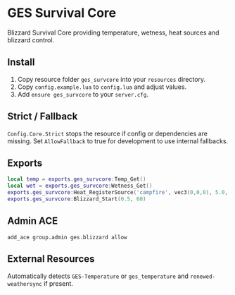 # GES Survival Core

Blizzard Survival Core providing temperature, wetness, heat sources and blizzard control.

## Install

1. Copy resource folder `ges_survcore` into your `resources` directory.
2. Copy `config.example.lua` to `config.lua` and adjust values.
3. Add `ensure ges_survcore` to your `server.cfg`.

## Strict / Fallback

`Config.Core.Strict` stops the resource if config or dependencies are missing.
Set `AllowFallback` to true for development to use internal fallbacks.

## Exports

```lua
local temp = exports.ges_survcore:Temp_Get()
local wet = exports.ges_survcore:Wetness_Get()
exports.ges_survcore:Heat_RegisterSource('campfire', vec3(0,0,0), 5.0, 2.0)
exports.ges_survcore:Blizzard_Start(0.5, 60)
```

## Admin ACE

```
add_ace group.admin ges.blizzard allow
```

## External Resources

Automatically detects `GES-Temperature` or `ges_temperature` and `renewed-weathersync` if present.
